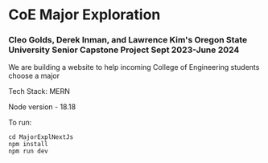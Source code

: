 # CoE Major Exploration

### Cleo Golds, Derek Inman, and Lawrence Kim's Oregon State University Senior Capstone Project Sept 2023-June 2024

We are building a website to help incoming College of Engineering students choose a major

Tech Stack: MERN

Node version - 18.18

To run:
```
cd MajorExplNextJs
npm install
npm run dev
```